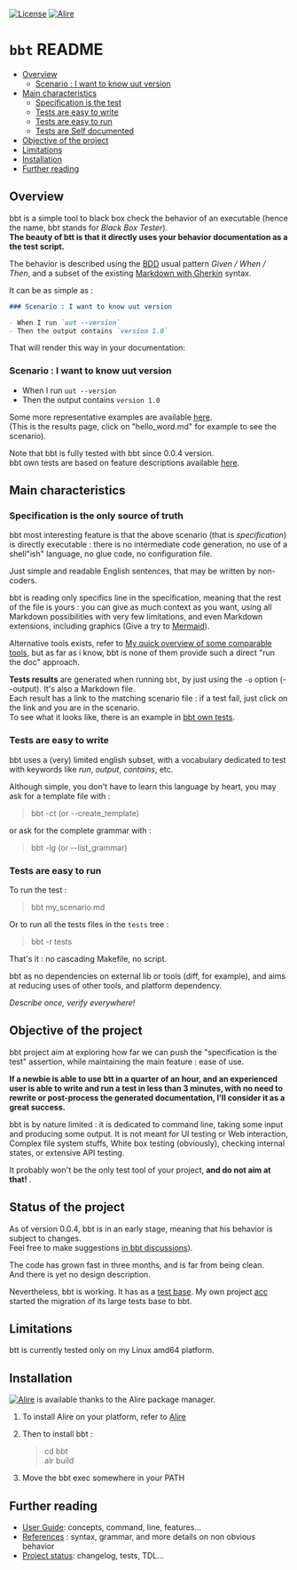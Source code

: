 [![License](https://img.shields.io/badge/License-Apache%202.0-blue.svg)](https://opensource.org/licenses/Apache-2.0) [![Alire](https://img.shields.io/endpoint?url=https://alire.ada.dev/badges/bbt.json)](https://alire.ada.dev/crates/bbt.html)


# `bbt` README <!-- omit from toc -->

- [Overview](#overview)
  - [Scenario : I want to know uut version](#scenario--i-want-to-know-uut-version)
- [Main characteristics](#main-characteristics)
  - [Specification is the test](#specification-is-the-test)
  - [Tests are easy to write](#tests-are-easy-to-write)
  - [Tests are easy to run](#tests-are-easy-to-run)
  - [Tests are Self documented](#tests-are-self-documented)
- [Objective of the project](#objective-of-the-project)
- [Limitations](#limitations)
- [Installation](#installation)
- [Further reading](#further-reading)

## Overview

bbt is a simple tool to black box check the behavior of an executable (hence the name, bbt stands for *Black Box Tester*).  
**The beauty of btt is that it directly uses your behavior documentation as a the test script.**

The behavior is described using the [BDD](https://en.wikipedia.org/wiki/Behavior-driven_development) usual pattern *Given / When / Then*, and a subset of the existing [Markdown with Gherkin](https://github.com/cucumber/gherkin/blob/main/MARKDOWN_WITH_GHERKIN.md#markdown-with-gherkin) syntax.

It can be as simple as :

```md
### Scenario : I want to know uut version

- When I run `uut --version`
- Then the output contains `version 1.0`
```
That will render this way in your documentation:

### Scenario : I want to know uut version

- When I run `uut --version`
- Then the output contains `version 1.0`


Some more representative examples are available [here](docs/tests/examples_results.md).  
(This is the results page, click on "hello_word.md" for example to see the scenario).

Note that bbt is fully tested with bbt since 0.0.4 version.  
bbt own tests are based on feature descriptions available [here](docs/tests/features_results.md).

## Main characteristics

### Specification is the only source of truth

bbt most interesting feature is that the above scenario (that is *specification*) is directly executable : there is no intermediate code generation, no use of a shell"ish" language, no glue code, no configuration file.  

Just simple and readable English sentences, that may be written by non-coders.  

bbt is reading only specifics line in the specification, meaning that the rest of the file is yours : you can give as much context as you want, using all Markdown possibilities with very few limitations, and even Markdown extensions, including graphics (Give a try to [Mermaid](https://mermaid.js.org/intro/)).

Alternative tools exists, refer to [My quick overview of some comparable tools](docs/comparables.md), but as far as i know, bbt is none of them provide such a direct "run the doc" approach.

**Tests results** are generated when running `bbt`, by just using the `-o` option (--output). It's also a Markdown file.  
Each result has a link to the matching scenario file : if a test fail, just click on the link and you are in the scenario.  
To see what it looks like, there is an example in [bbt own tests](docs/tests/features_results.md).

### Tests are easy to write

bbt uses a (very) limited english subset, with a vocabulary dedicated to test with keywords like *run*, *output*, *contains*, etc.

Although simple, you don't have to learn this language by heart, you may ask for a template file with :  
> bbt -ct (or --create_template)  

or ask for the complete grammar with :  
> bbt -lg (or --list_grammar)

### Tests are easy to run

To run the test :  
> bbt my_scenario.md

Or to run all the tests files in the `tests` tree :
> bbt -r tests

That's it : no cascading Makefile, no script.

bbt as no dependencies on external lib or tools (diff, for example), and aims at reducing uses of other tools, and platform dependency.  

*Describe once, verify everywhere!*

## Objective of the project 

bbt project aim at exploring how far we can push the "specification is the test" assertion, while maintaining the main feature : ease of use. 

**If a newbie is able to use btt in a quarter of an hour, and an experienced user is able to write and run a test in less than 3 minutes, with no need to rewrite or post-process the generated documentation, I'll consider it as a great success.**    

bbt is by nature limited : it is dedicated to command line, taking some input and producing some output.
It is not meant for UI testing or Web interaction, Complex file system stuffs, White box testing (obviously), checking internal states, or extensive API testing. 

It probably won't be the only test tool of your project, **and do not aim at that!** .  


## Status of the project

As of version 0.0.4, bbt is in an early stage, meaning that his behavior is subject to changes.  
Feel free to make suggestions [in bbt discussions](https://github.com/LionelDraghi/bbt/discussions)). 

The code has grown fast in three months, and is far from being clean.  
And there is yet no design description. 

Nevertheless, bbt is working. It has as a [test base](docs/tests/features_results.md).
My own project [acc](https://github.com/LionelDraghi/ArchiCheck) started the migration of its large tests base to bbt.  

## Limitations

btt is currently tested only on my Linux amd64 platform.

## Installation

[![Alire](https://img.shields.io/endpoint?url=https://alire.ada.dev/badges/list_image.json)](https://alire.ada.dev/crates/list_image.html) is available thanks to the Alire package manager.  
1. To install Alire on your platform, refer to [Alire](https://alire.ada.dev/)  
   
2. Then to install bbt :
    > cd bbt  
    > alr build  

3. Move the bbt exec somewhere in your PATH

## Further reading
- [User Guide](docs/UG.md): concepts, command, line, features...
- [References](docs/references.md) : syntax, grammar, and more details on non obvious behavior
- [Project status](docs/project.md): changelog, tests, TDL...

